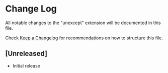 # Change Log

All notable changes to the "unexcept" extension will be documented in this file.

Check [Keep a Changelog](http://keepachangelog.com/) for recommendations on how to structure this file.

## [Unreleased]

- Initial release